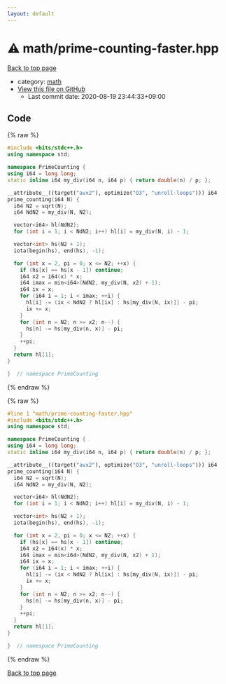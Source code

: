 ```yaml
---
layout: default
---
```


<!-- mathjax config similar to math.stackexchange -->
<script type="text/javascript" async
  src="https://cdnjs.cloudflare.com/ajax/libs/mathjax/2.7.5/MathJax.js?config=TeX-MML-AM_CHTML">
</script>
<script type="text/x-mathjax-config">
  MathJax.Hub.Config({
    TeX: { equationNumbers: { autoNumber: "AMS" }},
    tex2jax: {
      inlineMath: [ ['$','$'] ],
      processEscapes: true
    },
    "HTML-CSS": { matchFontHeight: false },
    displayAlign: "left",
    displayIndent: "2em"
  });
</script>

<script type="text/javascript" src="https://cdnjs.cloudflare.com/ajax/libs/jquery/3.4.1/jquery.min.js"></script>
<script src="https://cdn.jsdelivr.net/npm/jquery-balloon-js@1.1.2/jquery.balloon.min.js" integrity="sha256-ZEYs9VrgAeNuPvs15E39OsyOJaIkXEEt10fzxJ20+2I=" crossorigin="anonymous"></script>
<script type="text/javascript" src="../../assets/js/copy-button.js"></script>
<link rel="stylesheet" href="../../assets/css/copy-button.css" />


# :warning: math/prime-counting-faster.hpp

<a href="../../index.html">Back to top page</a>

* category: <a href="../../index.html#7e676e9e663beb40fd133f5ee24487c2">math</a>
* <a href="{{ site.github.repository_url }}/blob/master/math/prime-counting-faster.hpp">View this file on GitHub</a>
    - Last commit date: 2020-08-19 23:44:33+09:00




## Code

<a id="unbundled"></a>
{% raw %}
```cpp
#include <bits/stdc++.h>
using namespace std;

namespace PrimeCounting {
using i64 = long long;
static inline i64 my_div(i64 n, i64 p) { return double(n) / p; };

__attribute__((target("avx2"), optimize("O3", "unroll-loops"))) i64
prime_counting(i64 N) {
  i64 N2 = sqrt(N);
  i64 NdN2 = my_div(N, N2);

  vector<i64> hl(NdN2);
  for (int i = 1; i < NdN2; i++) hl[i] = my_div(N, i) - 1;

  vector<int> hs(N2 + 1);
  iota(begin(hs), end(hs), -1);

  for (int x = 2, pi = 0; x <= N2; ++x) {
    if (hs[x] == hs[x - 1]) continue;
    i64 x2 = i64(x) * x;
    i64 imax = min<i64>(NdN2, my_div(N, x2) + 1);
    i64 ix = x;
    for (i64 i = 1; i < imax; ++i) {
      hl[i] -= (ix < NdN2 ? hl[ix] : hs[my_div(N, ix)]) - pi;
      ix += x;
    }
    for (int n = N2; n >= x2; n--) {
      hs[n] -= hs[my_div(n, x)] - pi;
    }
    ++pi;
  }
  return hl[1];
}

}  // namespace PrimeCounting
```
{% endraw %}

<a id="bundled"></a>
{% raw %}
```cpp
#line 1 "math/prime-counting-faster.hpp"
#include <bits/stdc++.h>
using namespace std;

namespace PrimeCounting {
using i64 = long long;
static inline i64 my_div(i64 n, i64 p) { return double(n) / p; };

__attribute__((target("avx2"), optimize("O3", "unroll-loops"))) i64
prime_counting(i64 N) {
  i64 N2 = sqrt(N);
  i64 NdN2 = my_div(N, N2);

  vector<i64> hl(NdN2);
  for (int i = 1; i < NdN2; i++) hl[i] = my_div(N, i) - 1;

  vector<int> hs(N2 + 1);
  iota(begin(hs), end(hs), -1);

  for (int x = 2, pi = 0; x <= N2; ++x) {
    if (hs[x] == hs[x - 1]) continue;
    i64 x2 = i64(x) * x;
    i64 imax = min<i64>(NdN2, my_div(N, x2) + 1);
    i64 ix = x;
    for (i64 i = 1; i < imax; ++i) {
      hl[i] -= (ix < NdN2 ? hl[ix] : hs[my_div(N, ix)]) - pi;
      ix += x;
    }
    for (int n = N2; n >= x2; n--) {
      hs[n] -= hs[my_div(n, x)] - pi;
    }
    ++pi;
  }
  return hl[1];
}

}  // namespace PrimeCounting

```
{% endraw %}

<a href="../../index.html">Back to top page</a>

